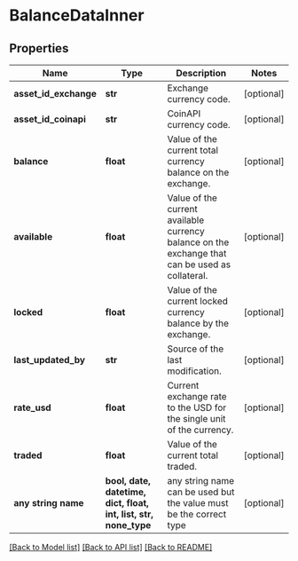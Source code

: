 # BalanceDataInner


## Properties
Name | Type | Description | Notes
------------ | ------------- | ------------- | -------------
**asset_id_exchange** | **str** | Exchange currency code. | [optional] 
**asset_id_coinapi** | **str** | CoinAPI currency code. | [optional] 
**balance** | **float** | Value of the current total currency balance on the exchange. | [optional] 
**available** | **float** | Value of the current available currency balance on the exchange that can be used as collateral. | [optional] 
**locked** | **float** | Value of the current locked currency balance by the exchange. | [optional] 
**last_updated_by** | **str** | Source of the last modification.  | [optional] 
**rate_usd** | **float** | Current exchange rate to the USD for the single unit of the currency.  | [optional] 
**traded** | **float** | Value of the current total traded. | [optional] 
**any string name** | **bool, date, datetime, dict, float, int, list, str, none_type** | any string name can be used but the value must be the correct type | [optional]

[[Back to Model list]](../README.md#documentation-for-models) [[Back to API list]](../README.md#documentation-for-api-endpoints) [[Back to README]](../README.md)


